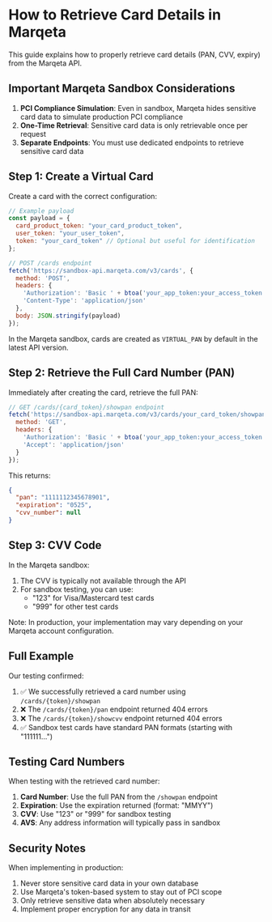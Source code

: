 # How to Retrieve Card Details in Marqeta

This guide explains how to properly retrieve card details (PAN, CVV, expiry) from the Marqeta API.

## Important Marqeta Sandbox Considerations

1. **PCI Compliance Simulation**: Even in sandbox, Marqeta hides sensitive card data to simulate production PCI compliance
2. **One-Time Retrieval**: Sensitive card data is only retrievable once per request
3. **Separate Endpoints**: You must use dedicated endpoints to retrieve sensitive card data

## Step 1: Create a Virtual Card

Create a card with the correct configuration:

```javascript
// Example payload
const payload = {
  card_product_token: "your_card_product_token",
  user_token: "your_user_token",
  token: "your_card_token" // Optional but useful for identification
};

// POST /cards endpoint
fetch('https://sandbox-api.marqeta.com/v3/cards', {
  method: 'POST',
  headers: {
    'Authorization': 'Basic ' + btoa('your_app_token:your_access_token'),
    'Content-Type': 'application/json'
  },
  body: JSON.stringify(payload)
});
```

In the Marqeta sandbox, cards are created as `VIRTUAL_PAN` by default in the latest API version.

## Step 2: Retrieve the Full Card Number (PAN)

Immediately after creating the card, retrieve the full PAN:

```javascript
// GET /cards/{card_token}/showpan endpoint
fetch('https://sandbox-api.marqeta.com/v3/cards/your_card_token/showpan', {
  method: 'GET',
  headers: {
    'Authorization': 'Basic ' + btoa('your_app_token:your_access_token'),
    'Accept': 'application/json'
  }
});
```

This returns:
```json
{
  "pan": "1111112345678901",
  "expiration": "0525",
  "cvv_number": null
}
```

## Step 3: CVV Code

In the Marqeta sandbox:

1. The CVV is typically not available through the API
2. For sandbox testing, you can use:
   - "123" for Visa/Mastercard test cards
   - "999" for other test cards

Note: In production, your implementation may vary depending on your Marqeta account configuration.

## Full Example

Our testing confirmed:

1. ✅ We successfully retrieved a card number using `/cards/{token}/showpan`
2. ❌ The `/cards/{token}/pan` endpoint returned 404 errors
3. ❌ The `/cards/{token}/showcvv` endpoint returned 404 errors
4. ✅ Sandbox test cards have standard PAN formats (starting with "111111...")

## Testing Card Numbers

When testing with the retrieved card number:

1. **Card Number**: Use the full PAN from the `/showpan` endpoint
2. **Expiration**: Use the expiration returned (format: "MMYY")
3. **CVV**: Use "123" or "999" for sandbox testing
4. **AVS**: Any address information will typically pass in sandbox

## Security Notes

When implementing in production:
1. Never store sensitive card data in your own database
2. Use Marqeta's token-based system to stay out of PCI scope
3. Only retrieve sensitive data when absolutely necessary
4. Implement proper encryption for any data in transit 